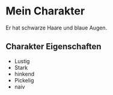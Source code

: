 # Mein Charakter
Er hat schwarze Haare und blaue Augen.
## Charakter Eigenschaften
* Lustig
* Stark
* hinkend
* Pickelig
* naiv